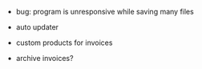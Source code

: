 - bug: program is unresponsive while saving many files

- auto updater

- custom products for invoices

- archive invoices?